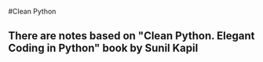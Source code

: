 #Clean Python

## There are notes based on "Clean Python. Elegant Coding in Python" book by Sunil Kapil

